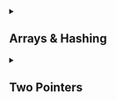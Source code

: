 <details>
<summary> <h2>Arrays & Hashing</h2> </summary>
    
### [Contains Duplicate](https://leetcode.com/problems/contains-duplicate/description/)<a name="contains-duplicate"></a>
    
```python    
class Solution:
    def containsDuplicate(self, nums: List[int]) -> bool:
        dict_a = {}

        for number in nums:
            if number not in dict_a:
                dict_a[number] = 1
            else:
                return True
        
        return False
```
</details>

<details>
<summary> <h2>Two Pointers</h2> </summary>

### [Valid Palindrome](https://leetcode.com/problems/valid-palindrome/description/)<a name="valid-palindrome"></a>

```python
    class Solution:
    def isPalindrome(self, s: str) -> bool:
        L = 0
        R = len(s) - 1

        while L < R:
            while L < R and s[L].isalnum() == False:
                L += 1
            while L < R and s[R].isalnum() == False:
                R -= 1
            if s[L].lower() == s[R].lower():
                L += 1
                R -= 1
            else:
                return False
        return True
```

</details>